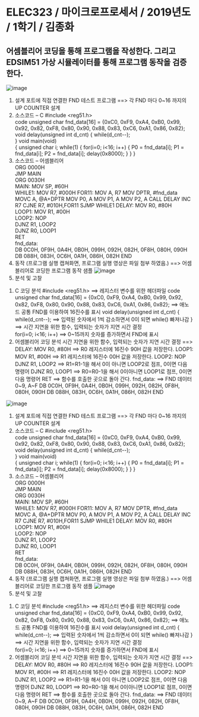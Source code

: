 # ELEC323 / 마이크로프로세서 / 2019년도 / 1학기 / 김종화
## 어셈블리어 코딩을 통해 프로그램을 작성한다. 그리고 EDSIM51 가상 시뮬레이터를 통해 프로그램 동작을 검증한다.

![image](https://user-images.githubusercontent.com/58419421/99379121-9c625080-290b-11eb-9c22-7526c9e4f4ed.png)
1) 설계
포트에 직접 연결한 FND 테스트 프로그램 ==> 각 FND 마다 0~16 까지의 UP COUNTER 설계
2) 소스코드 – C
#include <reg51.h>             
code unsigned char fnd_data[16] = {0xC0, 0xF9, 0xA4, 0xB0, 0x99, 0x92, 0x82, 0xF8,
                                    0x80, 0x90, 0x88, 0x83, 0xC6, 0xA1, 0x86, 0x82};
void delay(unsigned int d_cnt)
{
      while(d_cnt--);         
}
void main(void)                  
{
      unsigned char i;
      while(1)
      {
              for(i=0; i<16; i++)
              {
                      P0 = fnd_data[i]; 
                      P1 = fnd_data[i];
                      P2 = fnd_data[i]; 
                      delay(0x8000);
              }
      }
}
3) 소스코드 – 어셈블리어      
               ORG 0000H        
               JMP MAIN                                  
       ORG 0030H                           
MAIN:  MOV SP, #60H                      
WHILE1: MOV     R7, #000H
FOR11:  MOV     A, R7
        MOV     DPTR, #fnd_data
        MOVC    A, @A+DPTR
        MOV     P0, A
        MOV     P1, A
        MOV     P2, A
        CALL   DELAY
        INC     R7
        CJNE    R7, #010H,FOR11
        SJMP    WHILE1
DELAY:   MOV R0, #80H          
LOOP1:   MOV R1, #00H           
LOOP2:   NOP                       
              DJNZ R1, LOOP2        
              DJNZ R0, LOOP1        
              RET                           
fnd_data:                               
        DB  0C0H, 0F9H, 0A4H, 0B0H, 099H, 092H, 082H, 0F8H, 080H, 090H
        DB  088H, 083H, 0C6H, 0A1H, 086H, 082H
          END              
4) 동작 (프로그램 실행 캡쳐화면, 프로그램 실행 영상은 파일 첨부 하였음.)
==> 어셈블리어로 코딩한 프로그램 동작 샘플
![image](https://user-images.githubusercontent.com/58419421/99379445-0844b900-290c-11eb-8dd1-49fa360737f3.png)
5) 분석 및 고찰
1. C 코딩 분석
#include <reg51.h> ==> 레지스터 변수를 위한 헤더파일
code unsigned char fnd_data[16] = {0xC0, 0xF9, 0xA4, 0xB0, 0x99, 0x92, 0x82, 0xF8,
                                    0x80, 0x90, 0x88, 0x83, 0xC6, 0xA1, 0x86, 0x82};
==> 애노드 공통 FND를 이용하여 16진수를 표시
void delay(unsigned int d_cnt)
{
      while(d_cnt--);  ==> 입력된 숫자에서 1씩 감소하면서 0이 되면 while() 빠져나감
}
==> 시간 지연을 위한 함수, 입력되는 숫자가 지연 시간 결정  
for(i=0; i<16; i++) ==> 0~15까지 숫자를 증가하면서 FND에 표시
2. 어셈블리어 코딩 분석
시간 지연을 위한 함수, 입력되는 숫자가 지연 시간 결정 ==>
DELAY:   MOV R0, #80H            ==> R0 레지스터에 16진수 90H 값을 저장한다. LOOP1:   MOV R1, #00H            ==> R1 레지스터에 16진수 00H 값을 저장한다. LOOP2:   NOP                          
              DJNZ R1, LOOP2         ==> R1=R1-1을 해서 0이 아니면 LOOP2로 점프, 0이면 다음 명령어 
              DJNZ R0, LOOP1         ==> R0=R0-1을 해서 0이아니면 LOOP1로 점프, 0이면 다음 명령어
              RET                            ==> 함수를 호출한 곳으로 돌아 간다. fnd_data:                                   ==> FND 데이터 0~9, A~F
        DB  0C0H, 0F9H, 0A4H, 0B0H, 099H, 092H, 082H, 0F8H, 080H, 090H
        DB  088H, 083H, 0C6H, 0A1H, 086H, 082H
          END   
          
 ![image](https://user-images.githubusercontent.com/58419421/99379154-a71ce580-290b-11eb-8bbc-a624c03867d9.png)
 1) 설계
포트에 직접 연결한 FND 테스트 프로그램 ==> 각 FND 마다 0~16 까지의 UP COUNTER 설계
2) 소스코드 – C
#include <reg51.h>             
code unsigned char fnd_data[16] = {0xC0, 0xF9, 0xA4, 0xB0, 0x99, 0x92, 0x82, 0xF8,
                                    0x80, 0x90, 0x88, 0x83, 0xC6, 0xA1, 0x86, 0x82};
void delay(unsigned int d_cnt)
{
      while(d_cnt--);         
}
void main(void)                  
{
      unsigned char i;
      while(1)
      {
              for(i=0; i<16; i++)
              {
                      P0 = fnd_data[i]; 
                      P1 = fnd_data[i];
                      P2 = fnd_data[i]; 
                      delay(0x8000);
              }
      }
}
3) 소스코드 – 어셈블리어      
               ORG 0000H        
               JMP MAIN                                  
       ORG 0030H                           
MAIN:  MOV SP, #60H                      
WHILE1: MOV     R7, #000H
FOR11:  MOV     A, R7
        MOV     DPTR, #fnd_data
        MOVC    A, @A+DPTR
        MOV     P0, A
        MOV     P1, A
        MOV     P2, A
        CALL   DELAY
        INC     R7
        CJNE    R7, #010H,FOR11
        SJMP    WHILE1
DELAY:   MOV R0, #80H          
LOOP1:   MOV R1, #00H           
LOOP2:   NOP                       
              DJNZ R1, LOOP2        
              DJNZ R0, LOOP1        
              RET                           
fnd_data:                               
        DB  0C0H, 0F9H, 0A4H, 0B0H, 099H, 092H, 082H, 0F8H, 080H, 090H
        DB  088H, 083H, 0C6H, 0A1H, 086H, 082H
          END                       
4) 동작 (프로그램 실행 캡쳐화면, 프로그램 실행 영상은 파일 첨부 하였음.)
==> 어셈블리어로 코딩한 프로그램 동작 샘플
![image](https://user-images.githubusercontent.com/58419421/99379562-33c7a380-290c-11eb-8f20-9c527bfcbdf5.png)
5) 분석 및 고찰
1. C 코딩 분석
#include <reg51.h> ==> 레지스터 변수를 위한 헤더파일
code unsigned char fnd_data[16] = {0xC0, 0xF9, 0xA4, 0xB0, 0x99, 0x92, 0x82, 0xF8,
                                    0x80, 0x90, 0x88, 0x83, 0xC6, 0xA1, 0x86, 0x82};
==> 애노드 공통 FND를 이용하여 16진수를 표시
void delay(unsigned int d_cnt)
{
      while(d_cnt--);  ==> 입력된 숫자에서 1씩 감소하면서 0이 되면 while() 빠져나감
}
==> 시간 지연을 위한 함수, 입력되는 숫자가 지연 시간 결정  
for(i=0; i<16; i++) ==> 0~15까지 숫자를 증가하면서 FND에 표시
2. 어셈블리어 코딩 분석
시간 지연을 위한 함수, 입력되는 숫자가 지연 시간 결정 ==>
DELAY:   MOV R0, #80H            ==> R0 레지스터에 16진수 90H 값을 저장한다. LOOP1:   MOV R1, #00H            ==> R1 레지스터에 16진수 00H 값을 저장한다. LOOP2:   NOP                          
              DJNZ R1, LOOP2         ==> R1=R1-1을 해서 0이 아니면 LOOP2로 점프, 0이면 다음 명령어 
              DJNZ R0, LOOP1         ==> R0=R0-1을 해서 0이아니면 LOOP1로 점프, 0이면 다음 명령어
              RET                            ==> 함수를 호출한 곳으로 돌아 간다. fnd_data:                                   ==> FND 데이터 0~9, A~F
        DB  0C0H, 0F9H, 0A4H, 0B0H, 099H, 092H, 082H, 0F8H, 080H, 090H
        DB  088H, 083H, 0C6H, 0A1H, 086H, 082H
          END        


